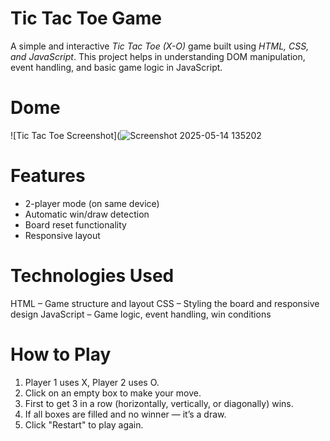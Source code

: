 # Tic Tac Toe Game
A simple and interactive *Tic Tac Toe (X-O)* game built using *HTML, CSS, and JavaScript*. This project helps in understanding DOM manipulation, event handling, and basic game logic in JavaScript.
# Dome
![Tic Tac Toe Screenshot](![Screenshot 2025-05-14 135202](https://github.com/user-attachments/assets/f5eff4bb-3aa7-484e-8116-2c0d90373deb)

# Features
- 2-player mode (on same device)
- Automatic win/draw detection
- Board reset functionality
- Responsive layout
# Technologies Used
 HTML – Game structure and layout
  CSS – Styling the board and responsive design
  JavaScript – Game logic, event handling, win conditions
# How to Play

1. Player 1 uses X, Player 2 uses O.
2. Click on an empty box to make your move.
3. First to get 3 in a row (horizontally, vertically, or diagonally) wins.
4. If all boxes are filled and no winner — it’s a draw.
5. Click "Restart" to play again.
